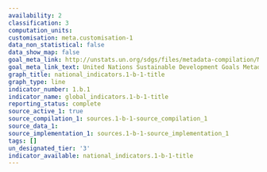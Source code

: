 ```yaml
---
availability: 2
classification: 3
computation_units:
customisation: meta.customisation-1
data_non_statistical: false
data_show_map: false
goal_meta_link: http://unstats.un.org/sdgs/files/metadata-compilation/Metadata-Goal-1.pdf
goal_meta_link_text: United Nations Sustainable Development Goals Metadata (pdf 894kB)
graph_title: national_indicators.1-b-1-title
graph_type: line
indicator_number: 1.b.1
indicator_name: global_indicators.1-b-1-title
reporting_status: complete
source_active_1: true
source_compilation_1: sources.1-b-1-source_compilation_1
source_data_1:
source_implementation_1: sources.1-b-1-source_implementation_1
tags: []
un_designated_tier: '3'
indicator_available: national_indicators.1-b-1-title
---
```

